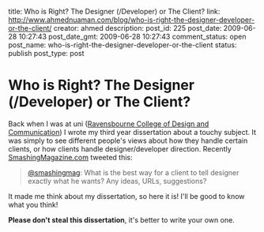 title: Who is Right? The Designer (/Developer) or The Client?
link: http://www.ahmednuaman.com/blog/who-is-right-the-designer-developer-or-the-client/
creator: ahmed
description: 
post_id: 225
post_date: 2009-06-28 10:27:43
post_date_gmt: 2009-06-28 10:27:43
comment_status: open
post_name: who-is-right-the-designer-developer-or-the-client
status: publish
post_type: post

# Who is Right? The Designer (/Developer) or The Client?

Back when I was at uni ([Ravensbourne College of Design and Communication](http://rave.ac.uk)) I wrote my third year dissertation about a touchy subject. It was simply to see different people's views about how they handle certain clients, or how clients handle designer/developer direction. Recently [SmashingMagazine.com](http://smashingmagazine.com) tweeted this: 

> [@smashingmag](http://twitter.com/smashingmag/): What is the best way for a client to tell designer exactly what he wants? Any ideas, URLs, suggestions?

It made me think about my dissertation, so here it is! I'll be good to know what you think! 

**Please don't steal this dissertation**, it's better to write your own one.